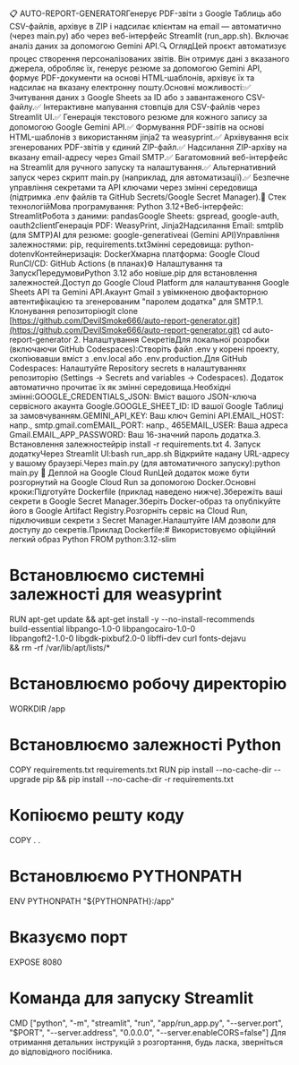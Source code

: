 📋 AUTO-REPORT-GENERATORГенерує PDF-звіти з Google Таблиць або CSV-файлів, архівує в ZIP і надсилає клієнтам на email — автоматично (через main.py) або через веб-інтерфейс Streamlit (run_app.sh). Включає аналіз даних за допомогою Gemini API.🔍 ОглядЦей проєкт автоматизує процес створення персоналізованих звітів. Він отримує дані з вказаного джерела, обробляє їх, генерує резюме за допомогою Gemini API, формує PDF-документи на основі HTML-шаблонів, архівує їх та надсилає на вказану електронну пошту.Основні можливості:✅ Зчитування даних з Google Sheets за ID або з завантаженого CSV-файлу.✅ Інтерактивне мапування стовпців для CSV-файлів через Streamlit UI.✅ Генерація текстового резюме для кожного запису за допомогою Google Gemini API.✅ Формування PDF-звітів на основі HTML-шаблонів з використанням jinja2 та weasyprint.✅ Архівування всіх згенерованих PDF-звітів у єдиний ZIP-файл.✅ Надсилання ZIP-архіву на вказану email-адресу через Gmail SMTP.✅ Багатомовний веб-інтерфейс на Streamlit для ручного запуску та налаштування.✅ Альтернативний запуск через скрипт main.py (наприклад, для автоматизації).✅ Безпечне управління секретами та API ключами через змінні середовища (підтримка .env файлів та GitHub Secrets/Google Secret Manager).🧰 Стек технологійМова програмування: Python 3.12+Веб-інтерфейс: StreamlitРобота з даними: pandasGoogle Sheets: gspread, google-auth, oauth2clientГенерація PDF: WeasyPrint, Jinja2Надсилання Email: smtplib (для SMTP)AI для резюме: google-generativeai (Gemini API)Управління залежностями: pip, requirements.txtЗмінні середовища: python-dotenvКонтейнеризація: DockerХмарна платформа: Google Cloud RunCI/CD: GitHub Actions (в планах)⚙️ Налаштування та ЗапускПередумовиPython 3.12 або новіше.pip для встановлення залежностей.Доступ до Google Cloud Platform для налаштування Google Sheets API та Gemini API.Акаунт Gmail з увімкненою двофакторною автентифікацією та згенерованим "паролем додатка" для SMTP.1. Клонування репозиторіюgit clone [https://github.com/DevilSmoke666/auto-report-generator.git](https://github.com/DevilSmoke666/auto-report-generator.git)
cd auto-report-generator
2. Налаштування СекретівДля локальної розробки (включаючи GitHub Codespaces):Створіть файл .env у корені проекту, скопіювавши вміст з .env.local або .env.production.Для GitHub Codespaces: Налаштуйте Repository secrets в налаштуваннях репозиторію (Settings -> Secrets and variables -> Codespaces). Додаток автоматично прочитає їх як змінні середовища.Необхідні змінні:GOOGLE_CREDENTIALS_JSON: Вміст вашого JSON-ключа сервісного акаунта Google.GOOGLE_SHEET_ID: ID вашої Google Таблиці за замовчуванням.GEMINI_API_KEY: Ваш ключ Gemini API.EMAIL_HOST: напр., smtp.gmail.comEMAIL_PORT: напр., 465EMAIL_USER: Ваша адреса Gmail.EMAIL_APP_PASSWORD: Ваш 16-значний пароль додатка.3. Встановлення залежностейpip install -r requirements.txt
4. Запуск додаткуЧерез Streamlit UI:bash run_app.sh
Відкрийте надану URL-адресу у вашому браузері.Через main.py (для автоматичного запуску):python main.py
🚀 Деплой на Google Cloud RunЦей додаток може бути розгорнутий на Google Cloud Run за допомогою Docker.Основні кроки:Підготуйте Dockerfile (приклад наведено нижче).Збережіть ваші секрети в Google Secret Manager.Зберіть Docker-образ та опублікуйте його в Google Artifact Registry.Розгорніть сервіс на Cloud Run, підключивши секрети з Secret Manager.Налаштуйте IAM дозволи для доступу до секретів.Приклад Dockerfile:# Використовуємо офіційний легкий образ Python
FROM python:3.12-slim

# Встановлюємо системні залежності для weasyprint
RUN apt-get update && apt-get install -y --no-install-recommends \
    build-essential libpango-1.0-0 libpangocairo-1.0-0 \
    libpangoft2-1.0-0 libgdk-pixbuf2.0-0 libffi-dev curl fonts-dejavu \
    && rm -rf /var/lib/apt/lists/*

# Встановлюємо робочу директорію
WORKDIR /app

# Встановлюємо залежності Python
COPY requirements.txt requirements.txt
RUN pip install --no-cache-dir --upgrade pip && pip install --no-cache-dir -r requirements.txt

# Копіюємо решту коду
COPY . .

# Встановлюємо PYTHONPATH
ENV PYTHONPATH "${PYTHONPATH}:/app"

# Вказуємо порт
EXPOSE 8080

# Команда для запуску Streamlit
CMD ["python", "-m", "streamlit", "run", "app/run_app.py", "--server.port", "$PORT", "--server.address", "0.0.0.0", "--server.enableCORS=false"]
Для отримання детальних інструкцій з розгортання, будь ласка, зверніться до відповідного посібника.